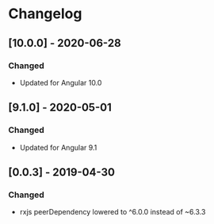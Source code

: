# Changelog

## [10.0.0] - 2020-06-28

### Changed

-   Updated for Angular 10.0

## [9.1.0] - 2020-05-01

### Changed

-   Updated for Angular 9.1

## [0.0.3] - 2019-04-30

### Changed

-   rxjs peerDependency lowered to ^6.0.0 instead of ~6.3.3
